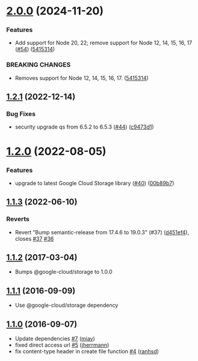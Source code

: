 # [2.0.0](https://github.com/parse-community/parse-server-gcs-adapter/compare/1.2.1...2.0.0) (2024-11-20)


### Features

* Add support for Node 20, 22; remove support for Node 12, 14, 15, 16, 17 ([#54](https://github.com/parse-community/parse-server-gcs-adapter/issues/54)) ([5415314](https://github.com/parse-community/parse-server-gcs-adapter/commit/54153149a7a7a7ba0685691dfe11c10332041f0c))


### BREAKING CHANGES

* Removes support for Node 12, 14, 15, 16, 17. ([5415314](5415314))

## [1.2.1](https://github.com/parse-community/parse-server-gcs-adapter/compare/1.2.0...1.2.1) (2022-12-14)


### Bug Fixes

* security upgrade qs from 6.5.2 to 6.5.3 ([#44](https://github.com/parse-community/parse-server-gcs-adapter/issues/44)) ([c9473d1](https://github.com/parse-community/parse-server-gcs-adapter/commit/c9473d15c12a45904dcd6a31de8bfa0088570add))

# [1.2.0](https://github.com/parse-community/parse-server-gcs-adapter/compare/1.1.3...1.2.0) (2022-08-05)


### Features

* upgrade to latest Google Cloud Storage library ([#40](https://github.com/parse-community/parse-server-gcs-adapter/issues/40)) ([00b89b7](https://github.com/parse-community/parse-server-gcs-adapter/commit/00b89b737f2442518fc8127484562ecf43d96436))

## [1.1.3](https://github.com/parse-community/parse-server-gcs-adapter/compare/v1.1.2...1.1.3) (2022-06-10)


### Reverts

* Revert "Bump semantic-release from 17.4.6 to 19.0.3" (#37) ([d451ef4](https://github.com/parse-community/parse-server-gcs-adapter/commit/d451ef46676e2857f3ddbb526071e522f1937524)), closes [#37](https://github.com/parse-community/parse-server-gcs-adapter/issues/37) [#36](https://github.com/parse-community/parse-server-gcs-adapter/issues/36)

## [1.1.2](https://github.com/parse-server-modules/parse-server-gcs-adapter/tree/1.1.2) (2017-03-04)

- Bumps @google-cloud/storage to 1.0.0

## [1.1.1](https://github.com/parse-server-modules/parse-server-gcs-adapter/tree/1.1.1) (2016-09-09)

- Use @google-cloud/storage dependency

## [1.1.0](https://github.com/parse-server-modules/parse-server-gcs-adapter/tree/1.1.0) (2016-09-07)

- Update dependencies [\#7](https://github.com/parse-server-modules/parse-server-gcs-adapter/pull/7) ([miav](https://github.com/miav))
- fixed direct access url [\#5](https://github.com/parse-server-modules/parse-server-gcs-adapter/pull/5) ([jherrmann](https://github.com/jherrmann))
- fix content-type header in create file function [\#4](https://github.com/parse-server-modules/parse-server-gcs-adapter/pull/4) ([ranhsd](https://github.com/ranhsd))
